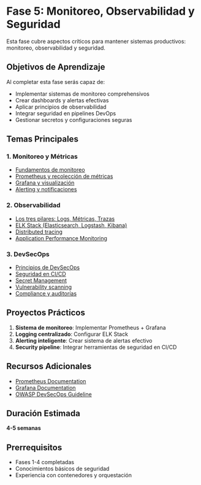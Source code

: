 # Fase 5: Monitoreo, Observabilidad y Seguridad

Esta fase cubre aspectos críticos para mantener sistemas productivos: monitoreo, observabilidad y seguridad.

## Objetivos de Aprendizaje

Al completar esta fase serás capaz de:

- Implementar sistemas de monitoreo comprehensivos
- Crear dashboards y alertas efectivas
- Aplicar principios de observabilidad
- Integrar seguridad en pipelines DevOps
- Gestionar secretos y configuraciones seguras

## Temas Principales

### 1. Monitoreo y Métricas

- [Fundamentos de monitoreo](01-fundamentos-monitoreo.md)
- [Prometheus y recolección de métricas](02-prometheus.md)
- [Grafana y visualización](03-grafana.md)
- [Alerting y notificaciones](04-alerting.md)

### 2. Observabilidad

- [Los tres pilares: Logs, Métricas, Trazas](05-tres-pilares.md)
- [ELK Stack (Elasticsearch, Logstash, Kibana)](06-elk-stack.md)
- [Distributed tracing](07-distributed-tracing.md)
- [Application Performance Monitoring](08-apm.md)

### 3. DevSecOps

- [Principios de DevSecOps](09-devsecops-principios.md)
- [Seguridad en CI/CD](10-seguridad-cicd.md)
- [Secret Management](11-secret-management.md)
- [Vulnerability scanning](12-vulnerability-scanning.md)
- [Compliance y auditorías](13-compliance.md)

## Proyectos Prácticos

1. **Sistema de monitoreo**: Implementar Prometheus + Grafana
2. **Logging centralizado**: Configurar ELK Stack
3. **Alerting inteligente**: Crear sistema de alertas efectivo
4. **Security pipeline**: Integrar herramientas de seguridad en CI/CD

## Recursos Adicionales

- [Prometheus Documentation](https://prometheus.io/docs/)
- [Grafana Documentation](https://grafana.com/docs/)
- [OWASP DevSecOps Guideline](https://owasp.org/www-project-devsecops-guideline/)

## Duración Estimada

 **4-5 semanas**

## Prerrequisitos

- Fases 1-4 completadas
- Conocimientos básicos de seguridad
- Experiencia con contenedores y orquestación
